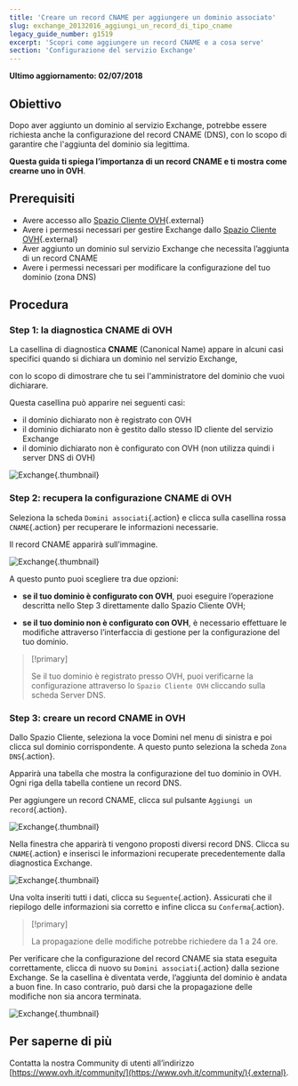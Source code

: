 ```yaml
---
title: 'Creare un record CNAME per aggiungere un dominio associato'
slug: exchange_20132016_aggiungi_un_record_di_tipo_cname
legacy_guide_number: g1519
excerpt: 'Scopri come aggiungere un record CNAME e a cosa serve'
section: 'Configurazione del servizio Exchange'
---
```


**Ultimo aggiornamento: 02/07/2018**

## Obiettivo

Dopo aver aggiunto un dominio al servizio Exchange, potrebbe essere richiesta anche la configurazione del record CNAME (DNS), con lo scopo di garantire che l'aggiunta del dominio sia legittima.

**Questa guida ti spiega l’importanza di un record CNAME e ti mostra come crearne uno in OVH**.


## Prerequisiti

- Avere accesso allo [Spazio Cliente OVH](https://www.ovh.com/auth/?action=gotomanager){.external}
- Avere i permessi necessari per gestire Exchange dallo [Spazio Cliente OVH](https://www.ovh.com/auth/?action=gotomanager){.external}
- Aver aggiunto un dominio sul servizio Exchange che necessita l’aggiunta di un record CNAME
- Avere i permessi necessari per modificare la configurazione del tuo dominio (zona DNS)


## Procedura

### Step 1: la diagnostica CNAME di OVH

La casellina di diagnostica **CNAME** (Canonical Name) appare in alcuni casi specifici quando si dichiara un dominio nel servizio Exchange,

con lo scopo di dimostrare che tu sei l'amministratore del dominio che vuoi dichiarare.

Questa casellina può apparire nei seguenti casi:

- il dominio dichiarato non è registrato con OVH
- il dominio dichiarato non è gestito dallo stesso ID cliente del servizio Exchange
- il dominio dichiarato non è configurato con OVH (non utilizza quindi i server DNS di OVH)

![Exchange](images/cname_exchange_diagnostic.png){.thumbnail}

### Step 2: recupera la configurazione CNAME di OVH

Seleziona la scheda `Domini associati`{.action} e clicca sulla casellina rossa `CNAME`{.action} per recuperare le informazioni necessarie.

Il record CNAME apparirà sull’immagine.

![Exchange](images/cname_exchange_informations.png){.thumbnail}

A questo punto puoi scegliere tra due opzioni:

- **se il tuo dominio è configurato con OVH**, puoi eseguire l’operazione descritta nello Step 3 direttamente dallo Spazio Cliente OVH;

- **se il tuo dominio non è configurato con OVH**, è necessario effettuare le modifiche attraverso l’interfaccia di gestione per la configurazione del tuo dominio.

> [!primary]
>
> Se il tuo dominio è registrato presso OVH, puoi verificarne la configurazione attraverso lo `Spazio Cliente OVH` cliccando sulla scheda Server DNS.
>

### Step 3: creare un record CNAME in OVH

Dallo Spazio Cliente, seleziona la voce Domini nel menu di sinistra e poi clicca sul dominio corrispondente. A questo punto seleziona la scheda `Zona DNS`{.action}.

Apparirà una tabella che mostra la configurazione del tuo dominio in OVH.  Ogni riga della tabella contiene un record DNS.

Per aggiungere un record CNAME, clicca sul pulsante `Aggiungi un record`{.action}.

![Exchange](images/cname_exchange_add_entry_step1.png){.thumbnail}

Nella finestra che apparirà ti vengono proposti diversi record DNS. Clicca su `CNAME`{.action} e inserisci le informazioni recuperate precedentemente dalla diagnostica Exchange.

![Exchange](images/cname_add_entry_dns_zone.png){.thumbnail}

Una volta inseriti tutti i dati, clicca su `Seguente`{.action}. Assicurati che il riepilogo delle informazioni sia corretto e infine clicca su `Conferma`{.action}.

> [!primary]
>
> La propagazione delle modifiche potrebbe richiedere da 1 a 24 ore.
>

Per verificare che la configurazione del record CNAME sia stata eseguita correttamente, clicca di nuovo su `Domini associati`{.action} dalla sezione Exchange. Se la casellina è diventata verde, l’aggiunta del dominio è andata a buon fine. In caso contrario, può darsi che la propagazione delle modifiche non sia ancora terminata.

![Exchange](images/cname_exchange_diagnostic_green.png){.thumbnail}

## Per saperne di più

Contatta la nostra Community di utenti all’indirizzo [https://www.ovh.it/community/](https://www.ovh.it/community/){.external}.
